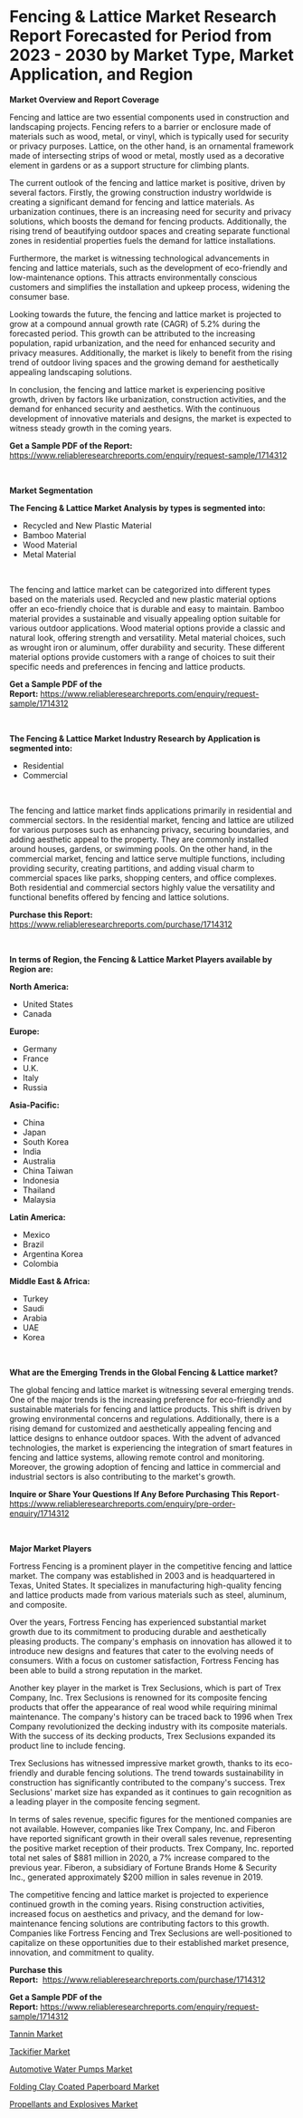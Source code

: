 <p><h1>Fencing & Lattice Market Research Report Forecasted for Period from 2023 -  2030 by Market Type, Market Application, and Region</h1></p><p><strong>Market Overview and Report Coverage</strong></p>
<p><p>Fencing and lattice are two essential components used in construction and landscaping projects. Fencing refers to a barrier or enclosure made of materials such as wood, metal, or vinyl, which is typically used for security or privacy purposes. Lattice, on the other hand, is an ornamental framework made of intersecting strips of wood or metal, mostly used as a decorative element in gardens or as a support structure for climbing plants.</p><p>The current outlook of the fencing and lattice market is positive, driven by several factors. Firstly, the growing construction industry worldwide is creating a significant demand for fencing and lattice materials. As urbanization continues, there is an increasing need for security and privacy solutions, which boosts the demand for fencing products. Additionally, the rising trend of beautifying outdoor spaces and creating separate functional zones in residential properties fuels the demand for lattice installations.</p><p>Furthermore, the market is witnessing technological advancements in fencing and lattice materials, such as the development of eco-friendly and low-maintenance options. This attracts environmentally conscious customers and simplifies the installation and upkeep process, widening the consumer base.</p><p>Looking towards the future, the fencing and lattice market is projected to grow at a compound annual growth rate (CAGR) of 5.2% during the forecasted period. This growth can be attributed to the increasing population, rapid urbanization, and the need for enhanced security and privacy measures. Additionally, the market is likely to benefit from the rising trend of outdoor living spaces and the growing demand for aesthetically appealing landscaping solutions.</p><p>In conclusion, the fencing and lattice market is experiencing positive growth, driven by factors like urbanization, construction activities, and the demand for enhanced security and aesthetics. With the continuous development of innovative materials and designs, the market is expected to witness steady growth in the coming years.</p></p>
<p><strong>Get a Sample PDF of the Report:</strong> <a href="https://www.reliableresearchreports.com/enquiry/request-sample/1714312">https://www.reliableresearchreports.com/enquiry/request-sample/1714312</a></p>
<p>&nbsp;</p>
<p><strong>Market Segmentation</strong></p>
<p><strong>The Fencing & Lattice Market Analysis by types is segmented into:</strong></p>
<p><ul><li>Recycled and New Plastic Material</li><li>Bamboo Material</li><li>Wood Material</li><li>Metal Material</li></ul></p>
<p>&nbsp;</p>
<p><p>The fencing and lattice market can be categorized into different types based on the materials used. Recycled and new plastic material options offer an eco-friendly choice that is durable and easy to maintain. Bamboo material provides a sustainable and visually appealing option suitable for various outdoor applications. Wood material options provide a classic and natural look, offering strength and versatility. Metal material choices, such as wrought iron or aluminum, offer durability and security. These different material options provide customers with a range of choices to suit their specific needs and preferences in fencing and lattice products.</p></p>
<p><strong>Get a Sample PDF of the Report:</strong>&nbsp;<a href="https://www.reliableresearchreports.com/enquiry/request-sample/1714312">https://www.reliableresearchreports.com/enquiry/request-sample/1714312</a></p>
<p>&nbsp;</p>
<p><strong>The Fencing & Lattice Market Industry Research by Application is segmented into:</strong></p>
<p><ul><li>Residential</li><li>Commercial</li></ul></p>
<p>&nbsp;</p>
<p><p>The fencing and lattice market finds applications primarily in residential and commercial sectors. In the residential market, fencing and lattice are utilized for various purposes such as enhancing privacy, securing boundaries, and adding aesthetic appeal to the property. They are commonly installed around houses, gardens, or swimming pools. On the other hand, in the commercial market, fencing and lattice serve multiple functions, including providing security, creating partitions, and adding visual charm to commercial spaces like parks, shopping centers, and office complexes. Both residential and commercial sectors highly value the versatility and functional benefits offered by fencing and lattice solutions.</p></p>
<p><strong>Purchase this Report:</strong>&nbsp; <a href="https://www.reliableresearchreports.com/purchase/1714312">https://www.reliableresearchreports.com/purchase/1714312</a></p>
<p>&nbsp;</p>
<p><strong>In terms of Region, the Fencing & Lattice Market Players available by Region are:</strong></p>
<p>
    <p> <strong> North America: </strong>
        <ul>
            <li>United States</li>
            <li>Canada</li>
        </ul>
        </p> 
    <p> <strong> Europe: </strong>
        <ul>
            <li>Germany</li>
            <li>France</li>
            <li>U.K.</li>
            <li>Italy</li>
            <li>Russia</li>
        </ul>
        </p> 
    <p> <strong> Asia-Pacific: </strong>
        <ul>
            <li>China</li>
            <li>Japan</li>
            <li>South Korea</li>
            <li>India</li>
            <li>Australia</li>
            <li>China Taiwan</li>
            <li>Indonesia</li>
            <li>Thailand</li>
            <li>Malaysia</li>
        </ul>
        </p> 
    <p> <strong> Latin America: </strong>
        <ul>
            <li>Mexico</li>
            <li>Brazil</li>
            <li>Argentina Korea</li>
            <li>Colombia</li>
        </ul>
        </p> 
    <p> <strong> Middle East & Africa: </strong>
        <ul>
            <li>Turkey</li>
            <li>Saudi</li>
            <li>Arabia</li>
            <li>UAE</li>
            <li>Korea</li>
        </ul>
    </p>
    </p>
<p>&nbsp;</p>
<p><strong>What are the Emerging Trends in the Global Fencing & Lattice market?</strong></p>
<p><p>The global fencing and lattice market is witnessing several emerging trends. One of the major trends is the increasing preference for eco-friendly and sustainable materials for fencing and lattice products. This shift is driven by growing environmental concerns and regulations. Additionally, there is a rising demand for customized and aesthetically appealing fencing and lattice designs to enhance outdoor spaces. With the advent of advanced technologies, the market is experiencing the integration of smart features in fencing and lattice systems, allowing remote control and monitoring. Moreover, the growing adoption of fencing and lattice in commercial and industrial sectors is also contributing to the market's growth.</p></p>
<p><strong>Inquire or Share Your Questions If Any Before Purchasing This Report</strong>- <a href="https://www.reliableresearchreports.com/enquiry/pre-order-enquiry/1714312">https://www.reliableresearchreports.com/enquiry/pre-order-enquiry/1714312</a></p>
<p>&nbsp;</p>
<p><strong>Major Market Players</strong></p>
<p><p>Fortress Fencing is a prominent player in the competitive fencing and lattice market. The company was established in 2003 and is headquartered in Texas, United States. It specializes in manufacturing high-quality fencing and lattice products made from various materials such as steel, aluminum, and composite.</p><p>Over the years, Fortress Fencing has experienced substantial market growth due to its commitment to producing durable and aesthetically pleasing products. The company's emphasis on innovation has allowed it to introduce new designs and features that cater to the evolving needs of consumers. With a focus on customer satisfaction, Fortress Fencing has been able to build a strong reputation in the market.</p><p>Another key player in the market is Trex Seclusions, which is part of Trex Company, Inc. Trex Seclusions is renowned for its composite fencing products that offer the appearance of real wood while requiring minimal maintenance. The company's history can be traced back to 1996 when Trex Company revolutionized the decking industry with its composite materials. With the success of its decking products, Trex Seclusions expanded its product line to include fencing.</p><p>Trex Seclusions has witnessed impressive market growth, thanks to its eco-friendly and durable fencing solutions. The trend towards sustainability in construction has significantly contributed to the company's success. Trex Seclusions' market size has expanded as it continues to gain recognition as a leading player in the composite fencing segment.</p><p>In terms of sales revenue, specific figures for the mentioned companies are not available. However, companies like Trex Company, Inc. and Fiberon have reported significant growth in their overall sales revenue, representing the positive market reception of their products. Trex Company, Inc. reported total net sales of $881 million in 2020, a 7% increase compared to the previous year. Fiberon, a subsidiary of Fortune Brands Home & Security Inc., generated approximately $200 million in sales revenue in 2019.</p><p>The competitive fencing and lattice market is projected to experience continued growth in the coming years. Rising construction activities, increased focus on aesthetics and privacy, and the demand for low-maintenance fencing solutions are contributing factors to this growth. Companies like Fortress Fencing and Trex Seclusions are well-positioned to capitalize on these opportunities due to their established market presence, innovation, and commitment to quality.</p></p>
<p><strong>Purchase this Report:</strong>&nbsp;&nbsp;<a href="https://www.reliableresearchreports.com/purchase/1714312">https://www.reliableresearchreports.com/purchase/1714312</a></p>
<p></p>
<p><strong>Get a Sample PDF of the Report:</strong>&nbsp;<a href="https://www.reliableresearchreports.com/enquiry/request-sample/1714312">https://www.reliableresearchreports.com/enquiry/request-sample/1714312</a></p>
<p><p><a href="https://www.linkedin.com/pulse/tannin-market-size-share-global-analysis-report-2023--xqbmc/">Tannin Market</a></p><p><a href="https://www.linkedin.com/pulse/tackifier-market-size-share-amp-trends-analysis-report-ezjhc/">Tackifier Market</a></p><p><a href="https://github.com/zebdakicsin/Market-Research-Report-List-1/blob/main/automotive-water-pumps-market.md">Automotive Water Pumps Market</a></p><p><a href="https://medium.com/@marcellakin2023/folding-clay-coated-paperboard-market-the-key-to-successful-business-strategy-forecast-till-2030-9faedca2e319">Folding Clay Coated Paperboard Market</a></p><p><a href="https://github.com/kholmovskayalyudmila/Market-Research-Report-List-1/blob/main/propellants-and-explosives-market.md">Propellants and Explosives Market</a></p></p>